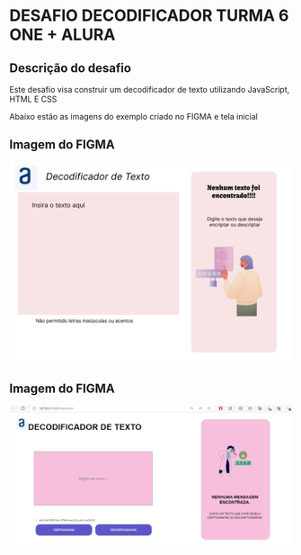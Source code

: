 # DESAFIO DECODIFICADOR TURMA 6 ONE + ALURA

## Descrição do desafio
Este desafio visa construir um decodificador de texto utilizando JavaScript, HTML E CSS

Abaixo estão as imagens do exemplo criado no FIGMA e tela inicial

##

## Imagem do FIGMA

<p align="center">
  <img src="img.png" width="750" title="FIGMA">
  
</p>

##

## Imagem do FIGMA

<p align="center">
  <img src="tela_inicial.png" width="750" title="FIGMA">
  
</p>

##
